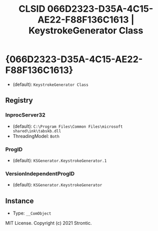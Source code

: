 ﻿---
title: "CLSID 066D2323-D35A-4C15-AE22-F88F136C1613 | KeystrokeGenerator Class"
excerpt: What is COM-Object CLSID 066D2323-D35A-4C15-AE22-F88F136C1613?
---

# {066D2323-D35A-4C15-AE22-F88F136C1613}

* (default): `KeystrokeGenerator Class`

## Registry


### InprocServer32

* (default): `C:\Program Files\Common Files\microsoft shared\ink\tabskb.dll`
* ThreadingModel: `Both`

### ProgID

* (default): `KSGenerator.KeystrokeGenerator.1`

### VersionIndependentProgID

* (default): `KSGenerator.KeystrokeGenerator`

## Instance

* Type: `__ComObject`

MIT License. Copyright (c) 2021 Strontic.


